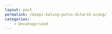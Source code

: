 ```yaml
---
layout: post
permalink: /mimpi-kalung-putus-ditarik-orang/
categories:
    - Uncategorized
---
```


